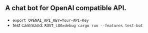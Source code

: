 ## A chat bot for OpenAI compatible API.

- `export OPENAI_API_KEY=Your-API-Key`
- test cammand: `RUST_LOG=debug cargo run --features test-bot`
